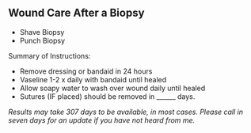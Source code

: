 ## **Wound Care After a Biopsy**

- Shave Biopsy
- Punch Biopsy

Summary of Instructions:
- Remove dressing or bandaid in 24 hours
- Vaseline 1-2 x daily with bandaid until healed
- Allow soapy water to wash over wound daily until healed
- Sutures (IF placed) should be removed in ______ days.

*Results may take 307 days to be available, in most cases. Please call in seven days for an update if you have not heard from me.*

##
